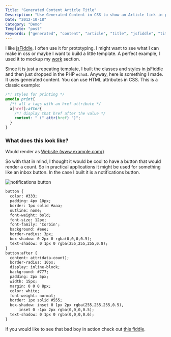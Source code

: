 ```yaml
---
Title: "Generated Content Article Title"
Description: "Use Generated Content in CSS to show an Article link in plain text"
Date: "2012-10-18"
Category: "Demo"
Template: "post"
Keywords: ["generated", "content", "article", "title", "jsfiddle", "title", "button", "work"]
---
```


I like [jsFiddle](http://jsfiddle.net/ "jsFiddle"). I often use it for prototyping. I might want to see what I can make in css or maybe I want to build a little template. A perfect example, I used it to mockup my [work](https://ohdoylerules.com/work/ "Work") section.

Since it is just a repeating template, I built the classes and styles in jsFiddle and then just dropped in the PHP `echo`s. Anyway, here is something I made. It uses generated content. You can use HTML attributes in CSS. This is a classic example:

```css
/*! styles for printing */
@media print{
  /*! all a tags with an href attribute */
  a[href]:after{
    /*! display that href after the value */
    content: " (" attr(href) ")";
  }
}
```

### What does this look like?

Would render as [Website (www.example.com/)](www.example.com/)

So with that in mind, I thought it would be cool to have a button that would render a count. So in practical applications it might be used for something like an inbox button. In the case I built it is a notifications button.

<div class="center">
  <img src="https://ohdoylerules.com/images/54368011.png" alt="notifications button" >
</div>

```html
button {
  color: #333;
  padding: 4px 10px;
  border: 1px solid #aaa;
  outline: none;
  font-weight: bold;
  font-size: 12px;
  font-family: 'Corbin';
  background: #eee;
  border-radius: 3px;
  box-shadow: 0 2px 0 rgba(0,0,0,0.5);
  text-shadow: 0 1px 0 rgba(255,255,255,0.8);
}
button:after {
  content: attr(data-count);
  border-radius: 10px;
  display: inline-block;
  background: #777;
  padding: 2px 5px;
  width: 15px;
  margin: 0 0 0 8px;
  color: white;
  font-weight: normal;
  border: 1px solid #555;
  box-shadow: inset 0 1px 2px rgba(255,255,255,0.5),
      inset 0 -1px 2px rgba(0,0,0,0.5);
  text-shadow: 0 1px 0 rgba(0,0,0,0.6);
}​
```

If you would like to see that bad boy in action check out [this fiddle](http://jsfiddle.net/james2doyle/LjgzD/ "jsFiddle css content").
